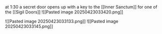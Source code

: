 at 1:30 a secret door opens up with a key to the [[Inner Sanctum]] for one of the [[Sigil Doors]]
![[Pasted image 20250423033420.png]]

![[Pasted image 20250423033133.png]]
![[Pasted image 20250423033145.png]]